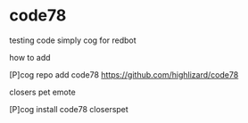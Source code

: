 # code78
testing code
simply cog for redbot

how to add

[P]cog repo add code78 https://github.com/highlizard/code78

closers pet emote

[P]cog install code78 closerspet
